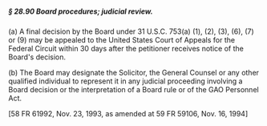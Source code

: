 ##### § 28.90 Board procedures; judicial review. #####

(a) A final decision by the Board under 31 U.S.C. 753(a) (1), (2), (3), (6), (7) or (9) may be appealed to the United States Court of Appeals for the Federal Circuit within 30 days after the petitioner receives notice of the Board's decision.

(b) The Board may designate the Solicitor, the General Counsel or any other qualified individual to represent it in any judicial proceeding involving a Board decision or the interpretation of a Board rule or of the GAO Personnel Act.

[58 FR 61992, Nov. 23, 1993, as amended at 59 FR 59106, Nov. 16, 1994]
